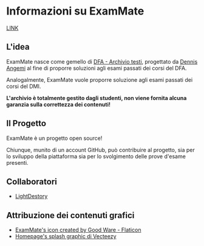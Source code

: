 # Informazioni su ExamMate

[LINK](https://unict-dmi.github.io/ExamMate)

## L'idea

ExamMate nasce come gemello di [DFA - Archivio testi](https://unict-dmi.github.io/DFA-compiti/), progettato da [Dennis Angemi](https://twitter.com/DennisAngemi) al fine di proporre soluzioni agli esami passati dei corsi del DFA.

Analogalmente, ExamMate vuole proporre soluzione agli esami passati dei corsi del DMI.

__L'archivio è totalmente gestito dagli studenti, non viene fornita alcuna garanzia sulla correttezza dei contenuti!__

## Il Progetto

ExamMate è un progetto open source!

Chiunque, munito di un account GitHub, può contribuire al progetto, sia per lo sviluppo della piattaforma sia per lo svolgimento delle prove d'esame presenti.

## Collaboratori

* [LightDestory](https://github.com/LightDestory)

## Attribuzione dei contenuti grafici

* <a href="https://www.flaticon.com/free-icons/exam" title="exam icons">ExamMate's icon created by Good Ware - Flaticon</a>
* <a href="https://it.vecteezy.com/vettori-gratis/university">Homepage's splash graphic  di Vecteezy</a>